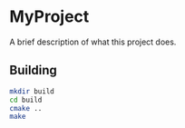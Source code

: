 # MyProject

A brief description of what this project does.

## Building

```sh
mkdir build
cd build
cmake ..
make
 
